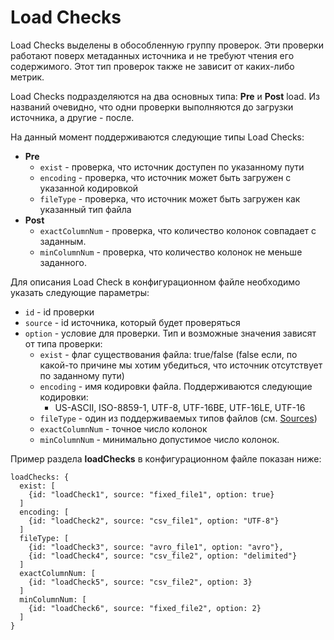 # Load Checks

Load Checks выделены в обособленную группу проверок. Эти проверки работают поверх метаданных источника
и не требуют чтения его содержимого. Этот тип проверок также не зависит от каких-либо метрик.

Load Checks подразделяются на два основных типа: **Pre** и **Post** load.
Из названий очевидно, что одни проверки выполняются до загрузки источника, а другие - после.

На данный момент поддерживаются следующие типы Load Checks:

* **Pre**
    * `exist` - проверка, что источник доступен по указанному пути
    * `encoding` - проверка, что источник может быть загружен с указанной кодировкой
    * `fileType` - проверка, что источник может быть загружен как указанный тип файла
* **Post**
    * `exactColumnNum` - проверка, что количество колонок совпадает с заданным.
    * `minColumnNum` - проверка, что количество колонок не меньше заданного.

Для описания Load Check в конфигурационном файле необходимо указать следующие параметры:

* `id` - id проверки
* `source` - id источника, который будет проверяться
* `option` - условие для проверки. Тип и возможные значения зависят от типа проверки:
    * `exist` - флаг существования файла: true/false
      (false если, по какой-то причине мы хотим убедиться, что источник отсутствует по заданному пути)
    * `encoding` - имя кодировки файла. Поддерживаются следующие кодировки:
        * US-ASCII, ISO-8859-1, UTF-8, UTF-16BE, UTF-16LE, UTF-16
    * `fileType` - один из поддерживаемых типов файлов (см. [Sources](Sources.md))
    * `exactColumnNum` - точное число колонок
    * `minColumnNum` - минимально допустимое число колонок.

Пример раздела **loadChecks** в конфигурационном файле показан ниже:

```hocon
loadChecks: {
  exist: [
    {id: "loadCheck1", source: "fixed_file1", option: true}
  ]
  encoding: [
    {id: "loadCheck2", source: "csv_file1", option: "UTF-8"}
  ]
  fileType: [
    {id: "loadCheck3", source: "avro_file1", option: "avro"},
    {id: "loadCheck4", source: "csv_file2", option: "delimited"}
  ]
  exactColumnNum: [
    {id: "loadCheck5", source: "csv_file2", option: 3}
  ]
  minColumnNum: [
    {id: "loadCheck6", source: "fixed_file2", option: 2}
  ]
}
```